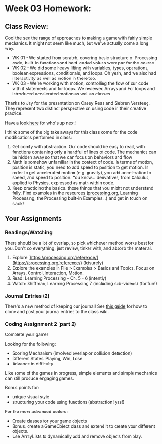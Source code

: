 # Week 03 Homework:

## Class Review:

Cool the see the range of approaches to making a game with fairly simple mechanics. It might not seem like much, but we've actually come a long way.

* WK 01 - We started from scratch, covering basic structure of Processing code, built-in functions and hard-coded values were par for the course
* WK 02 - We did some heavy lifting with variables, types, operations, boolean expressions, conditionals, and loops. Oh yeah, and we also had interactivity as well as motion in there too.
* WK 03 - We're working with motion, controlling the flow of our code with if statements and for loops. We reviewed Arrays and For loops and introduced accelerated motion as well as classes.

Thanks to Jay for the presentation on Casey Reas and Siebren Versteeg. They represent two distinct perspective on using code in their creative practice.

Have a look [here](https://github.com/pds-nyu-idm-cc/DM-GY-6063-Creative-Coding-Spring-2019-Stearns/blob/master/research_presentation.md) for who's up next!

I think some of the big take aways for this class come for the code modifications performed in class:

1. Get comfy with abstraction. Our code should be easy to read, with functions containing only a handful of lines of code. The mechanics can be hidden away so that we can focus on behaviors and flow
2. Math is somehow unfamiliar in the context of code. In terms of motion, position is static, you need to add speed to position to get motion. In order to get accelerated motion (e.g. gravity), you add acceleration to speed, and speed to position. You know... derivatives, from Calculus, applied to Physics, expressed as math within code.
3. Keep practicing the basics, those things that you might not understand fully. Find examples in the resources ([processing.org](processing.org/reference), Learning Processing, the Processing built-in Examples...) and get in touch on slack!

## Your Assignments

### Readings/Watching

There should be a lot of overlap, so pick whichever method works best for you. Don't do everything, just review, tinker with, and absorb the material.

1. Explore [https://processing.org/reference/](https://processing.org/reference/) (leisurely)
2. Explore the examples in File > Examples > Basics and Topics. Focus on Arrays, Control, Interaction, Motion.
3. Read: Learning Processing - Ch. 5 - 6 (intently)
4. Watch: Shiffman, Learning Processing 7 (including sub-videos) (for fun!)

### Journal Entries (2)

There's a new method of keeping our journal! See [this guide](https://github.com/pds-nyu-idm-cc/DM-GY-6063-Creative-Coding-Spring-2019-Stearns/blob/master/wiki_help/wiki_help.md) for how to clone and post your journal entries to the class wiki.

### Coding Assignment 2 (part 2)

Complete your game!

Looking for the following:

* Scoring Mechanism (involved overlap or collision detection)
* Different States: Playing, Win, Lose
* Advance in difficulty

Like some of the games in progress, simple elements and simple mechanics can still produce engaging games.

Bonus points for:

* unique visual style
* structuring your code using functions (abstraction! yas!)

For the more advanced coders:

* Create classes for your game objects
* Bonus, create a GameObject class and extend it to create your different objects.
* Use ArrayLists to dynamically add and remove objects from play.
	